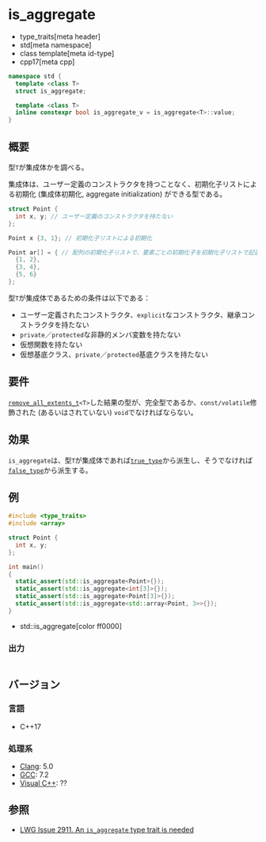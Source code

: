 # is_aggregate
* type_traits[meta header]
* std[meta namespace]
* class template[meta id-type]
* cpp17[meta cpp]

```cpp
namespace std {
  template <class T>
  struct is_aggregate;

  template <class T>
  inline constexpr bool is_aggregate_v = is_aggregate<T>::value;
}
```

## 概要
型`T`が集成体かを調べる。

集成体は、ユーザー定義のコンストラクタを持つことなく、初期化子リストによる初期化 (集成体初期化, aggregate initialization) ができる型である。

```cpp
struct Point {
  int x, y; // ユーザー定義のコンストラクタを持たない
};

Point x {3, 1}; // 初期化子リストによる初期化

Point ar[] = { // 配列の初期化子リストで、要素ごとの初期化子を初期化子リストで記述
  {1, 2},
  {3, 4},
  {5, 6}
};
```

型`T`が集成体であるための条件は以下である：

- ユーザー定義されたコンストラクタ、`explicit`なコンストラクタ、継承コンストラクタを持たない
- `private`／`protected`な非静的メンバ変数を持たない
- 仮想関数を持たない
- 仮想基底クラス、`private`／`protected`基底クラスを持たない


## 要件
[`remove_all_extents_t`](remove_all_extents.md)`<T>`した結果の型が、完全型であるか、`const/volatile`修飾された (あるいはされていない) `void`でなければならない。


## 効果
`is_aggregate`は、型`T`が集成体であれば[`true_type`](true_type.md)から派生し、そうでなければ[`false_type`](false_type.md)から派生する。


## 例
```cpp example
#include <type_traits>
#include <array>

struct Point {
  int x, y;
};

int main()
{
  static_assert(std::is_aggregate<Point>{});
  static_assert(std::is_aggregate<int[3]>{});
  static_assert(std::is_aggregate<Point[3]>{});
  static_assert(std::is_aggregate<std::array<Point, 3>>{});
}
```
* std::is_aggregate[color ff0000]

### 出力
```
```

## バージョン
### 言語
- C++17

### 処理系
- [Clang](/implementation.md#clang): 5.0
- [GCC](/implementation.md#gcc): 7.2
- [Visual C++](/implementation.md#visual_cpp): ??


## 参照
- [LWG Issue 2911. An `is_aggregate` type trait is needed](https://wg21.cmeerw.net/lwg/issue2911)
